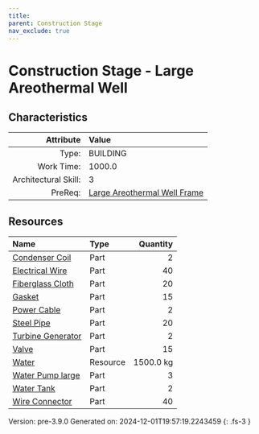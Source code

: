 ```yaml
---
title: 
parent: Construction Stage
nav_exclude: true
---
```

# Construction Stage - Large Areothermal Well


## Characteristics

| Attribute      | Value |
|--------:|:------|
|Type:|BUILDING|
|Work Time:|1000.0|
|Architectural Skill:|3|
|PreReq:|[Large Areothermal Well Frame](../construction/large-areothermal-well-frame.html)|

## Resources

| Name | Type | Quantity |
|:-----|:-----|-----:|
|[Condenser Coil](../part/condenser-coil.html)|Part|2|
|[Electrical Wire](../part/electrical-wire.html)|Part|40|
|[Fiberglass Cloth](../part/fiberglass-cloth.html)|Part|20|
|[Gasket](../part/gasket.html)|Part|15|
|[Power Cable](../part/power-cable.html)|Part|2|
|[Steel Pipe](../part/steel-pipe.html)|Part|20|
|[Turbine Generator](../part/turbine-generator.html)|Part|2|
|[Valve](../part/valve.html)|Part|15|
|[Water](../resource/water.html)|Resource|1500.0 kg|
|[Water Pump large](../part/water-pump-large.html)|Part|3|
|[Water Tank](../part/water-tank.html)|Part|2|
|[Wire Connector](../part/wire-connector.html)|Part|40|



Version: pre-3.9.0 Generated on: 2024-12-01T19:57:19.2243459
{: .fs-3 }
